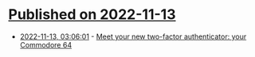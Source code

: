 # [Published on 2022-11-13](index.md)

* [2022-11-13, 03:06:01](https://lobste.rs/s/hfzpwa/meet_your_new_two_factor_authenticator) - [Meet your new two-factor authenticator: your Commodore 64](https://oldvcr.blogspot.com/2022/11/meet-your-new-two-factor-authenticator.html)
